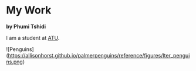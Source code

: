 # My Work

**by Phumi Tshidi**

I am a student at [ATU](https://www.atu.ie/).

![Penguins] (https://allisonhorst.github.io/palmerpenguins/reference/figures/lter_penguins.png)


